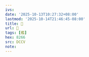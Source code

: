 ```yaml
---
ivs:
date: '2025-10-13T10:27:32+08:00'
lastmod: '2025-10-14T21:46:45-08:00'
title: 􁛚
url: 􁛚
tags: [艦]
hex: 8266
src: DCCV
note:
---
```


